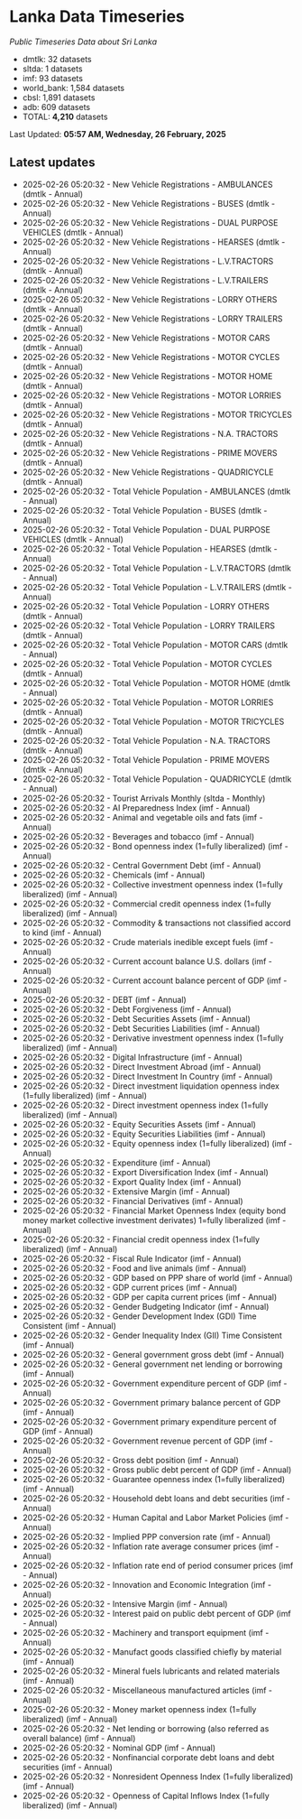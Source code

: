# Lanka Data Timeseries
*Public Timeseries Data about Sri Lanka*

* dmtlk: 32 datasets
* sltda: 1 datasets
* imf: 93 datasets
* world_bank: 1,584 datasets
* cbsl: 1,891 datasets
* adb: 609 datasets
* TOTAL: **4,210** datasets

Last Updated: **05:57 AM, Wednesday, 26 February, 2025**

## Latest updates

* 2025-02-26 05:20:32 - New Vehicle Registrations - AMBULANCES (dmtlk - Annual)
* 2025-02-26 05:20:32 - New Vehicle Registrations - BUSES (dmtlk - Annual)
* 2025-02-26 05:20:32 - New Vehicle Registrations - DUAL PURPOSE VEHICLES (dmtlk - Annual)
* 2025-02-26 05:20:32 - New Vehicle Registrations - HEARSES (dmtlk - Annual)
* 2025-02-26 05:20:32 - New Vehicle Registrations - L.V.TRACTORS (dmtlk - Annual)
* 2025-02-26 05:20:32 - New Vehicle Registrations - L.V.TRAILERS (dmtlk - Annual)
* 2025-02-26 05:20:32 - New Vehicle Registrations - LORRY OTHERS (dmtlk - Annual)
* 2025-02-26 05:20:32 - New Vehicle Registrations - LORRY TRAILERS (dmtlk - Annual)
* 2025-02-26 05:20:32 - New Vehicle Registrations - MOTOR CARS (dmtlk - Annual)
* 2025-02-26 05:20:32 - New Vehicle Registrations - MOTOR CYCLES (dmtlk - Annual)
* 2025-02-26 05:20:32 - New Vehicle Registrations - MOTOR HOME (dmtlk - Annual)
* 2025-02-26 05:20:32 - New Vehicle Registrations - MOTOR LORRIES (dmtlk - Annual)
* 2025-02-26 05:20:32 - New Vehicle Registrations - MOTOR TRICYCLES (dmtlk - Annual)
* 2025-02-26 05:20:32 - New Vehicle Registrations - N.A. TRACTORS (dmtlk - Annual)
* 2025-02-26 05:20:32 - New Vehicle Registrations - PRIME MOVERS (dmtlk - Annual)
* 2025-02-26 05:20:32 - New Vehicle Registrations - QUADRICYCLE (dmtlk - Annual)
* 2025-02-26 05:20:32 - Total Vehicle Population - AMBULANCES (dmtlk - Annual)
* 2025-02-26 05:20:32 - Total Vehicle Population - BUSES (dmtlk - Annual)
* 2025-02-26 05:20:32 - Total Vehicle Population - DUAL PURPOSE VEHICLES (dmtlk - Annual)
* 2025-02-26 05:20:32 - Total Vehicle Population - HEARSES (dmtlk - Annual)
* 2025-02-26 05:20:32 - Total Vehicle Population - L.V.TRACTORS (dmtlk - Annual)
* 2025-02-26 05:20:32 - Total Vehicle Population - L.V.TRAILERS (dmtlk - Annual)
* 2025-02-26 05:20:32 - Total Vehicle Population - LORRY OTHERS (dmtlk - Annual)
* 2025-02-26 05:20:32 - Total Vehicle Population - LORRY TRAILERS (dmtlk - Annual)
* 2025-02-26 05:20:32 - Total Vehicle Population - MOTOR CARS (dmtlk - Annual)
* 2025-02-26 05:20:32 - Total Vehicle Population - MOTOR CYCLES (dmtlk - Annual)
* 2025-02-26 05:20:32 - Total Vehicle Population - MOTOR HOME (dmtlk - Annual)
* 2025-02-26 05:20:32 - Total Vehicle Population - MOTOR LORRIES (dmtlk - Annual)
* 2025-02-26 05:20:32 - Total Vehicle Population - MOTOR TRICYCLES (dmtlk - Annual)
* 2025-02-26 05:20:32 - Total Vehicle Population - N.A. TRACTORS (dmtlk - Annual)
* 2025-02-26 05:20:32 - Total Vehicle Population - PRIME MOVERS (dmtlk - Annual)
* 2025-02-26 05:20:32 - Total Vehicle Population - QUADRICYCLE (dmtlk - Annual)
* 2025-02-26 05:20:32 - Tourist Arrivals Monthly (sltda - Monthly)
* 2025-02-26 05:20:32 - AI Preparedness Index (imf - Annual)
* 2025-02-26 05:20:32 - Animal and vegetable oils and fats (imf - Annual)
* 2025-02-26 05:20:32 - Beverages and tobacco (imf - Annual)
* 2025-02-26 05:20:32 - Bond openness index (1=fully liberalized) (imf - Annual)
* 2025-02-26 05:20:32 - Central Government Debt (imf - Annual)
* 2025-02-26 05:20:32 - Chemicals (imf - Annual)
* 2025-02-26 05:20:32 - Collective investment openness index (1=fully liberalized) (imf - Annual)
* 2025-02-26 05:20:32 - Commercial credit openness index (1=fully liberalized) (imf - Annual)
* 2025-02-26 05:20:32 - Commodity & transactions not classified accord to kind (imf - Annual)
* 2025-02-26 05:20:32 - Crude materials inedible except fuels (imf - Annual)
* 2025-02-26 05:20:32 - Current account balance U.S. dollars (imf - Annual)
* 2025-02-26 05:20:32 - Current account balance percent of GDP (imf - Annual)
* 2025-02-26 05:20:32 - DEBT (imf - Annual)
* 2025-02-26 05:20:32 - Debt Forgiveness (imf - Annual)
* 2025-02-26 05:20:32 - Debt Securities Assets (imf - Annual)
* 2025-02-26 05:20:32 - Debt Securities Liabilities (imf - Annual)
* 2025-02-26 05:20:32 - Derivative investment openness index (1=fully liberalized) (imf - Annual)
* 2025-02-26 05:20:32 - Digital Infrastructure (imf - Annual)
* 2025-02-26 05:20:32 - Direct Investment Abroad (imf - Annual)
* 2025-02-26 05:20:32 - Direct Investment In Country (imf - Annual)
* 2025-02-26 05:20:32 - Direct investment liquidation openness index (1=fully liberalized) (imf - Annual)
* 2025-02-26 05:20:32 - Direct investment openness index (1=fully liberalized) (imf - Annual)
* 2025-02-26 05:20:32 - Equity Securities Assets (imf - Annual)
* 2025-02-26 05:20:32 - Equity Securities Liabilities (imf - Annual)
* 2025-02-26 05:20:32 - Equity openness index (1=fully liberalized) (imf - Annual)
* 2025-02-26 05:20:32 - Expenditure (imf - Annual)
* 2025-02-26 05:20:32 - Export Diversification Index (imf - Annual)
* 2025-02-26 05:20:32 - Export Quality Index (imf - Annual)
* 2025-02-26 05:20:32 - Extensive Margin (imf - Annual)
* 2025-02-26 05:20:32 - Financial Derivatives (imf - Annual)
* 2025-02-26 05:20:32 - Financial Market Openness Index (equity bond money market collective investment derivates) 1=fully liberalized (imf - Annual)
* 2025-02-26 05:20:32 - Financial credit openness index (1=fully liberalized) (imf - Annual)
* 2025-02-26 05:20:32 - Fiscal Rule Indicator (imf - Annual)
* 2025-02-26 05:20:32 - Food and live animals (imf - Annual)
* 2025-02-26 05:20:32 - GDP based on PPP share of world (imf - Annual)
* 2025-02-26 05:20:32 - GDP current prices (imf - Annual)
* 2025-02-26 05:20:32 - GDP per capita current prices (imf - Annual)
* 2025-02-26 05:20:32 - Gender Budgeting Indicator (imf - Annual)
* 2025-02-26 05:20:32 - Gender Development Index (GDI) Time Consistent (imf - Annual)
* 2025-02-26 05:20:32 - Gender Inequality Index (GII) Time Consistent (imf - Annual)
* 2025-02-26 05:20:32 - General government gross debt (imf - Annual)
* 2025-02-26 05:20:32 - General government net lending or borrowing (imf - Annual)
* 2025-02-26 05:20:32 - Government expenditure percent of GDP (imf - Annual)
* 2025-02-26 05:20:32 - Government primary balance percent of GDP (imf - Annual)
* 2025-02-26 05:20:32 - Government primary expenditure percent of GDP (imf - Annual)
* 2025-02-26 05:20:32 - Government revenue percent of GDP (imf - Annual)
* 2025-02-26 05:20:32 - Gross debt position (imf - Annual)
* 2025-02-26 05:20:32 - Gross public debt percent of GDP (imf - Annual)
* 2025-02-26 05:20:32 - Guarantee openness index (1=fully liberalized) (imf - Annual)
* 2025-02-26 05:20:32 - Household debt loans and debt securities (imf - Annual)
* 2025-02-26 05:20:32 - Human Capital and Labor Market Policies (imf - Annual)
* 2025-02-26 05:20:32 - Implied PPP conversion rate (imf - Annual)
* 2025-02-26 05:20:32 - Inflation rate average consumer prices (imf - Annual)
* 2025-02-26 05:20:32 - Inflation rate end of period consumer prices (imf - Annual)
* 2025-02-26 05:20:32 - Innovation and Economic Integration (imf - Annual)
* 2025-02-26 05:20:32 - Intensive Margin (imf - Annual)
* 2025-02-26 05:20:32 - Interest paid on public debt percent of GDP (imf - Annual)
* 2025-02-26 05:20:32 - Machinery and transport equipment (imf - Annual)
* 2025-02-26 05:20:32 - Manufact goods classified chiefly by material (imf - Annual)
* 2025-02-26 05:20:32 - Mineral fuels lubricants and related materials (imf - Annual)
* 2025-02-26 05:20:32 - Miscellaneous manufactured articles (imf - Annual)
* 2025-02-26 05:20:32 - Money market openness index (1=fully liberalized) (imf - Annual)
* 2025-02-26 05:20:32 - Net lending or borrowing (also referred as overall balance) (imf - Annual)
* 2025-02-26 05:20:32 - Nominal GDP (imf - Annual)
* 2025-02-26 05:20:32 - Nonfinancial corporate debt loans and debt securities (imf - Annual)
* 2025-02-26 05:20:32 - Nonresident Openness Index (1=fully liberalized) (imf - Annual)
* 2025-02-26 05:20:32 - Openness of Capital Inflows Index (1=fully liberalized) (imf - Annual)